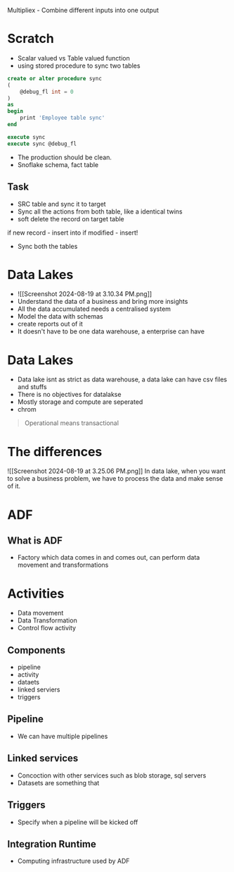 Multipliex - Combine different inputs into one output

# Scratch
- Scalar valued vs Table valued function
- using stored procedure to sync two tables
```sql
create or alter procedure sync
(
	@debug_fl int = 0
)
as 
begin
	print 'Employee table sync'
end

execute sync 
execute sync @debug_fl 

```
- The production should be clean.
- Snoflake schema, fact table
## Task
- SRC table and sync it to target
- Sync all the actions from both table, like a identical twins
- soft delete the record on target table

if new record - insert into 
if modified - insert!

- Sync both the tables

# Data Lakes
- ![[Screenshot 2024-08-19 at 3.10.34 PM.png]]
- Understand the data of a business and bring more insights
- All the data accumulated needs a centralised system
- Model the data with schemas
- create reports out of it
- It doesn't have to be one data warehouse, a enterprise can have 
# Data Lakes
- Data lake isnt as strict as data warehouse, a data lake can have csv files and stuffs
- There is no objectives for datalakse
- Mostly storage and compute are seperated
- chrom
> Operational means transactional

# The differences
![[Screenshot 2024-08-19 at 3.25.06 PM.png]]
In data lake, when you want to solve a business problem, we have to process the data and make sense of it.


# ADF
## What is ADF
- Factory which data comes in and comes out, can perform data movement and transformations 
# Activities
- Data movement
- Data Transformation
- Control flow activity
## Components
- pipeline
- activity
- dataets
- linked serviers
- triggers
## Pipeline
- We can have multiple pipelines

## Linked services
- Concoction with other services such as blob storage, sql servers
- Datasets are something that 
## Triggers
- Specify when a pipeline will be kicked off
## Integration Runtime
- Computing infrastructure used by ADF